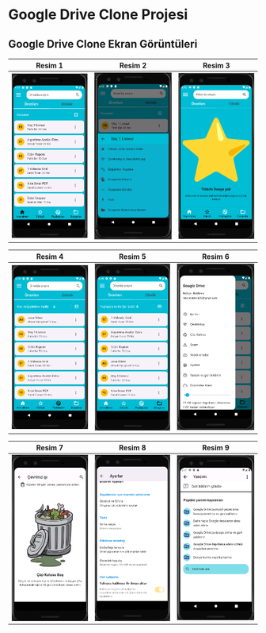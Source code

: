 # Google Drive Clone Projesi

## Google Drive Clone Ekran Görüntüleri

| Resim 1 | Resim 2 | Resim 3 |
|---------|---------|---------|
| ![Resim 1](https://github.com/beklevicRidvan/Flutter-Design-Clones/blob/main/GoogleDriveClone/drive_assets/drive1.png?raw=true) | ![Resim 2](https://github.com/beklevicRidvan/Flutter-Design-Clones/blob/main/GoogleDriveClone/drive_assets/drive2.png?raw=true) | ![Resim 3](https://github.com/beklevicRidvan/Flutter-Design-Clones/blob/main/GoogleDriveClone/drive_assets/drive3.png?raw=true) |

| Resim 4 | Resim 5 | Resim 6 |
|---------|---------|---------|
| ![Resim 4](https://github.com/beklevicRidvan/Flutter-Design-Clones/blob/main/GoogleDriveClone/drive_assets/drive4.png?raw=true) | ![Resim 5](https://github.com/beklevicRidvan/Flutter-Design-Clones/blob/main/GoogleDriveClone/drive_assets/drive5.png?raw=true) | ![Resim 6](https://github.com/beklevicRidvan/Flutter-Design-Clones/blob/main/GoogleDriveClone/drive_assets/drive6.png?raw=true) |

| Resim 7 | Resim 8 | Resim 9 |
|---------|---------|---------|
| ![Resim 7](https://github.com/beklevicRidvan/Flutter-Design-Clones/blob/main/GoogleDriveClone/drive_assets/drive7.png?raw=true) | ![Resim 8](https://github.com/beklevicRidvan/Flutter-Design-Clones/blob/main/GoogleDriveClone/drive_assets/drive8.png?raw=true) | ![Resim 9](https://github.com/beklevicRidvan/Flutter-Design-Clones/blob/main/GoogleDriveClone/drive_assets/drive9.png?raw=true) |
